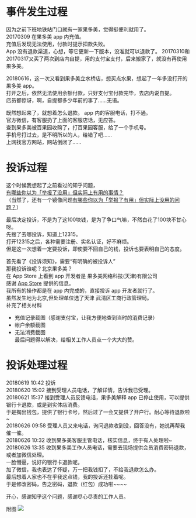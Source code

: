 # 事件发生过程
因为之前下班地铁站门口就有一家果多美，觉得挺便利就用了。  
20170309 在果多美 app 内充值。  
充值后发现无法使用，付款时提示扣款失败。  
App 没有退款渠道，心想，等它更新一下版本，没准就可以退款了。
20170310和20170317又买了两次到店内自提，用的支付宝支付，后来搬家了，就没有再使用果多美。

20180616，这一次又看到果多美立水桥店，想买点水果，想起了一年多没打开的果多美 app。  
打开之后，依然无法使用余额付款，只好支付宝付款完毕，去店内说自提。  
店员都惊讶，啊，自提都多少年前的事了……无语。

既然想起来了，就想着怎么退款。
app 内的客服电话，打不通。  
官方微信，有客服扔了上面的客服店话，无应答。  
查到果多美被百果园收购了，打百果园客服，给了一个手机号。  
手机号打过去，是不明所以的人，给错了吧……  
上网找官方网站，网站倒闭了……

# 投诉过程
这个时候我想起了之前看过的知乎问题，  
[有哪些你以为「举报了没用」但实际上有用的事情？](https://www.zhihu.com/question/264021021)  
（当然了，还有一个镜像问题[有哪些你以为「举报了有用」但实际上没用的问题？](https://www.zhihu.com/question/264154310)）  

最后决定投诉，不是为了这100块钱，是为了争口气嘛，不然白花了100块不甘心呀。  
先搜了去哪投诉，知道上12315。  
打开12315之后，各种需要注册、实名认证，好不麻烦。  
但是这一次想着一定要投诉，即使要不回自己的钱，投诉也要表明自己的态度。

首先看了《投诉须知》，需要“有明确的被投诉人”  
那我投诉谁呢？北京果多美？  
在 App Store 上看到 app 开发者是 果多美网络科技(天津)有限公司  
感谢 [App Store](https://itunes.apple.com/cn/app/id1048897228) 提供的信息。  
我所有的操作都是在 app 内完成的，直接投诉 app 开发者就行了。  
虽然发生地为北京,但处理单位选了天津 武清区工商行政管理局。    
补充了相关材料
* 充值记录截图（感谢支付宝，让我方便地查到当时的消费记录）
* 帐户余额截图
* 无法消费截图  
最后问题得以解决，给相关工作人员点一个大大的赞。

# 投诉处理过程
20180619 10:42 投诉  
20180620 15:02 接到受理人员电话，了解详情，告诉我已受理。  
20180621 15:37 接到受理人员反馈电话，果多美解释 app 已停止使用，可以提供银行卡退款，或是到实体店消费。  
于是掏出钱包，提供了银行卡号，然后过了一会又提供了开户行。耐心等待退款啦~  
20180626 09:58 受理人员又来电话，询问退款收到没，回答没有，她说再帮我催一催。  
20180626 10:32 收到果多美客服主管电话，核实信息，终于有人处理啦~
20180626 13:35 收到果多美工作人员电话，需要去现场提供会员消费密码退款，或者加微信处理。  
一脸懵逼，说好的银行卡退款呢。  
加了微信，我也表达了怀疑，万一把我钱扣了，不给我退款怎么办。  
最后想着人家也不在乎我这点钱，我的投诉还挂着呢。  
于是修改密码，告之密码，退款（红包）成功啦~~~~  

开心，感谢知乎这个问题，感谢尽心尽责的工作人员。

附图
![](https://pingfangx.github.io/resource/blogx/2544.1.png)